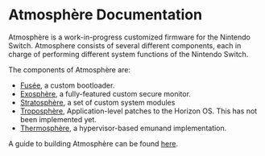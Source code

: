 # Atmosphère Documentation

Atmosphère is a work-in-progress customized firmware for the Nintendo Switch. Atmosphere consists of several different components, each in charge of performing different system functions of the Nintendo Switch.

The components of Atmosphère are:
+ [Fusée](../docs/components/fusee.md), a custom bootloader.
+ [Exosphère](../docs/components/exosphere.md), a fully-featured custom secure monitor.
+ [Stratosphère](../docs/components/stratosphere.md), a set of custom system modules
+ [Troposphère](../docs/components/troposphere.md), Application-level patches to the Horizon OS. This has not been implemented yet.
+ [Thermosphère](../docs/components/thermosphere.md), a hypervisor-based emunand implementation.

A guide to building Atmosphère can be found [here](../docs/building.md).
